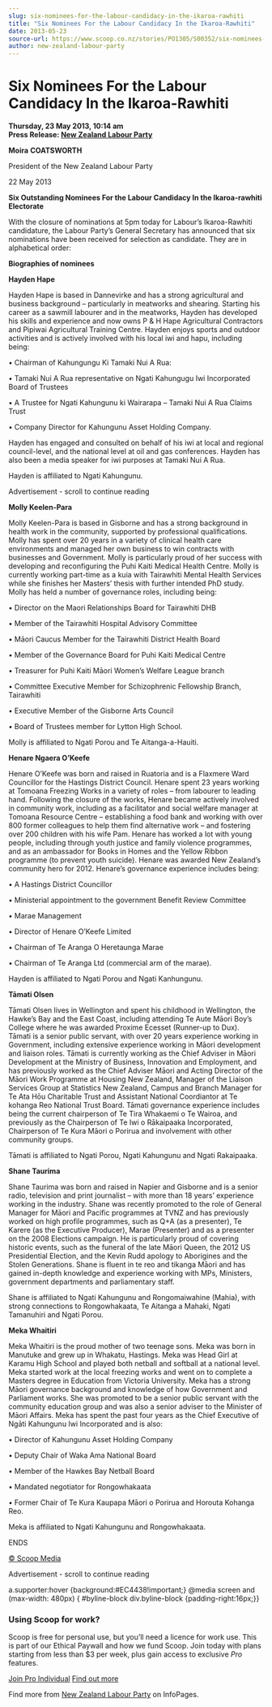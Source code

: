 ```yaml
---
slug: six-nominees-for-the-labour-candidacy-in-the-ikaroa-rawhiti
title: "Six Nominees For the Labour Candidacy In the Ikaroa-Rawhiti"
date: 2013-05-23
source-url: https://www.scoop.co.nz/stories/PO1305/S00352/six-nominees-for-the-labour-candidacy-in-the-ikaroa-rawhiti.htm
author: new-zealand-labour-party
---
```

Six Nominees For the Labour Candidacy In the Ikaroa-Rawhiti
===========================================================

**Thursday, 23 May 2013, 10:14 am**  
**Press Release: [New Zealand Labour Party](https://info.scoop.co.nz/New_Zealand_Labour_Party)**

**Moira** **COATSWORTH**

President of the New Zealand Labour Party

22 May 2013

**Six Outstanding Nominees For the Labour Candidacy In the Ikaroa-rawhiti Electorate**

With the closure of nominations at 5pm today for Labour’s Ikaroa-Rawhiti candidature, the Labour Party’s General Secretary has announced that six nominations have been received for selection as candidate. They are in alphabetical order:

**Biographies of nominees**

**Hayden Hape**

Hayden Hape is based in Dannevirke and has a strong agricultural and business background – particularly in meatworks and shearing. Starting his career as a sawmill labourer and in the meatworks, Hayden has developed his skills and experience and now owns P & H Hape Agricultural Contractors and Pipiwai Agricultural Training Centre. Hayden enjoys sports and outdoor activities and is actively involved with his local iwi and hapu, including being:

• Chairman of Kahungungu Ki Tamaki Nui A Rua:

• Tamaki Nui A Rua representative on Ngati Kahungugu Iwi Incorporated Board of Trustees

• A Trustee for Ngati Kahungunu ki Wairarapa – Tamaki Nui A Rua Claims Trust

• Company Director for Kahungunu Asset Holding Company.

  
Hayden has engaged and consulted on behalf of his iwi at local and regional council-level, and the national level at oil and gas conferences. Hayden has also been a media speaker for iwi purposes at Tamaki Nui A Rua.

Hayden is affiliated to Ngati Kahungunu.

Advertisement - scroll to continue reading





**Molly Keelen-Para**

Molly Keelen-Para is based in Gisborne and has a strong background in health work in the community, supported by professional qualifications. Molly has spent over 20 years in a variety of clinical health care environments and managed her own business to win contracts with businesses and Government. Molly is particularly proud of her success with developing and reconfiguring the Puhi Kaiti Medical Health Centre. Molly is currently working part-time as a kuia with Tairawhiti Mental Health Services while she finishes her Masters’ thesis with further intended PhD study. Molly has held a number of governance roles, including being:

• Director on the Maori Relationships Board for Tairawhiti DHB

• Member of the Tairawhiti Hospital Advisory Committee

• Māori Caucus Member for the Tairawhiti District Health Board

• Member of the Governance Board for Puhi Kaiti Medical Centre

• Treasurer for Puhi Kaiti Māori Women’s Welfare League branch

• Committee Executive Member for Schizophrenic Fellowship Branch, Tairawhiti

• Executive Member of the Gisborne Arts Council

• Board of Trustees member for Lytton High School.

  
Molly is affiliated to Ngati Porou and Te Aitanga-a-Hauiti.

**Henare Ngaera O’Keefe**

Henare O’Keefe was born and raised in Ruatoria and is a Flaxmere Ward Councillor for the Hastings District Council. Henare spent 23 years working at Tomoana Freezing Works in a variety of roles – from labourer to leading hand. Following the closure of the works, Henare became actively involved in community work, including as a facilitator and social welfare manager at Tomoana Resource Centre – establishing a food bank and working with over 800 former colleagues to help them find alternative work – and fostering over 200 children with his wife Pam. Henare has worked a lot with young people, including through youth justice and family violence programmes, and as an ambassador for Books in Homes and the Yellow Ribbon programme (to prevent youth suicide). Henare was awarded New Zealand’s community hero for 2012. Henare’s governance experience includes being:

• A Hastings District Councillor

• Ministerial appointment to the government Benefit Review Committee

• Marae Management

• Director of Henare O’Keefe Limited

• Chairman of Te Aranga O Heretaunga Marae

• Chairman of Te Aranga Ltd (commercial arm of the marae).

  
Hayden is affiliated to Ngati Porou and Ngati Kanhungunu.

**Tāmati Olsen**

Tāmati Olsen lives in Wellington and spent his childhood in Wellington, the Hawke’s Bay and the East Coast, including attending Te Aute Māori Boy’s College where he was awarded Proxime Ecesset (Runner-up to Dux). Tāmati is a senior public servant, with over 20 years experience working in Government, including extensive experience working in Māori development and liaison roles. Tāmati is currently working as the Chief Adviser in Māori Development at the Ministry of Business, Innovation and Employment, and has previously worked as the Chief Adviser Māori and Acting Director of the Māori Work Programme at Housing New Zealand, Manager of the Liaison Services Group at Statistics New Zealand, Campus and Branch Manager for Te Ata Hōu Charitable Trust and Assistant National Coordiantor at Te kohanga Reo National Trust Board. Tāmati governance experience includes being the current chairperson of Te Tira Whakaemi o Te Wairoa, and previously as the Chairperson of Te Iwi o Rākaipaaka Incorporated, Chairperson of Te Kura Māori o Porirua and involvement with other community groups.

Tāmati is affiliated to Ngati Porou, Ngati Kahungunu and Ngati Rakaipaaka.

**Shane Taurima**

Shane Taurima was born and raised in Napier and Gisborne and is a senior radio, television and print journalist – with more than 18 years’ experience working in the industry. Shane was recently promoted to the role of General Manager for Māori and Pacific programmes at TVNZ and has previously worked on high profile programmes, such as Q+A (as a presenter), Te Karere (as the Executive Producer), Marae (Presenter) and as a presenter on the 2008 Elections campaign. He is particularly proud of covering historic events, such as the funeral of the late Māori Queen, the 2012 US Presidential Election, and the Kevin Rudd apology to Aborigines and the Stolen Generations. Shane is fluent in te reo and tikanga Māori and has gained in-depth knowledge and experience working with MPs, Ministers, government departments and parliamentary staff.

Shane is affiliated to Ngati Kahungunu and Rongomaiwahine (Mahia), with strong connections to Rongowhakaata, Te Aitanga a Mahaki, Ngati Tamanuhiri and Ngati Porou.

  
**Meka Whaitiri**

Meka Whaitiri is the proud mother of two teenage sons. Meka was born in Manutuke and grew up in Whakatu, Hastings. Meka was Head Girl at Karamu High School and played both netball and softball at a national level. Meka started work at the local freezing works and went on to complete a Masters degree in Education from Victoria University. Meka has a strong Māori governance background and knowledge of how Government and Parliament works. She was promoted to be a senior public servant with the community education group and was also a senior adviser to the Minister of Māori Affairs. Meka has spent the past four years as the Chief Executive of Ngāti Kahungunu Iwi Incorporated and is also:

• Director of Kahungunu Asset Holding Company

• Deputy Chair of Waka Ama National Board

• Member of the Hawkes Bay Netball Board

• Mandated negotiator for Rongowhakaata

• Former Chair of Te Kura Kaupapa Māori o Porirua and Horouta Kohanga Reo.

Meka is affiliated to Ngati Kahungunu and Rongowhakaata.

ENDS

[© Scoop Media](http://www.scoop.co.nz/about/terms.html)  

Advertisement - scroll to continue reading



a.supporter:hover {background:#EC4438!important;} @media screen and (max-width: 480px) { #byline-block div.byline-block {padding-right:16px;}}

### Using Scoop for work?

Scoop is free for personal use, but you’ll need a licence for work use. This is part of our Ethical Paywall and how we fund Scoop. Join today with plans starting from less than $3 per week, plus gain access to exclusive _Pro_ features.  
  
[Join Pro Individual](https://pro.scoop.co.nz/Individual/?from=ProIn24) [Find out more](https://pro.scoop.co.nz/using-scoop-for-work/?from=ProIn24)

Find more from [New Zealand Labour Party](https://info.scoop.co.nz/New_Zealand_Labour_Party) on InfoPages.